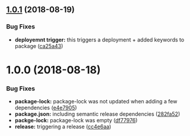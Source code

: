 ## [1.0.1](https://github.com/omril321/angularjs-directive-renderer/compare/v1.0.0...v1.0.1) (2018-08-19)


### Bug Fixes

* **deployemnt trigger:** this triggers a deployment + added keywords to package ([ca25a43](https://github.com/omril321/angularjs-directive-renderer/commit/ca25a43))

# 1.0.0 (2018-08-18)


### Bug Fixes

* **package-lock:** package-lock was not updated when adding a few dependencies ([e4e7905](https://github.com/omril321/angularjs-directive-renderer/commit/e4e7905))
* **package.json:** including semantic release dependencies ([282fa52](https://github.com/omril321/angularjs-directive-renderer/commit/282fa52))
* **packge-lock:** package-lock was empty ([df77976](https://github.com/omril321/angularjs-directive-renderer/commit/df77976))
* **release:** triggering a release ([cc4e6aa](https://github.com/omril321/angularjs-directive-renderer/commit/cc4e6aa))
